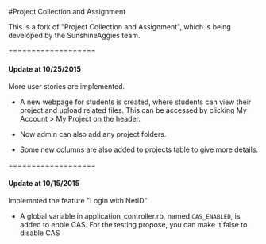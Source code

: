 #Project Collection and Assignment

This is a fork of "Project Collection and Assignment", which is being developed by the SunshineAggies team.

===================
#### Update at 10/25/2015

More user stories are implemented. 

 - A new webpage for students is created, where students can view their project and upload related files. This can be accessed by clicking My Account > My Project on the header.

 - Now admin can also add any project folders. 

 - Some new columns are also added to projects table to give more details. 



===================
#### Update at 10/15/2015

Implemnted the feature "Login with NetID"

 - A global variable in application_controller.rb, named `CAS_ENABLED`, is added to enble CAS. For the testing propose, you can make it false to disable CAS
